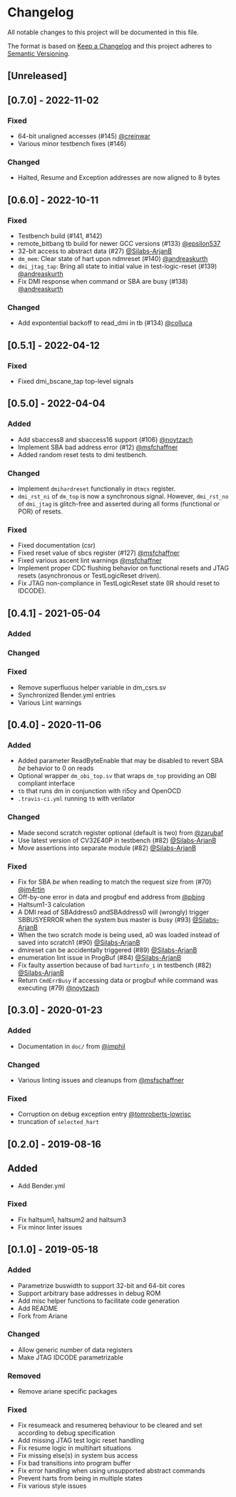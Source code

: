 # Changelog
All notable changes to this project will be documented in this file.

The format is based on [Keep a Changelog](http://keepachangelog.com/en/1.0.0/)
and this project adheres to [Semantic Versioning](http://semver.org/spec/v2.0.0.html).

## [Unreleased]
## [0.7.0] - 2022-11-02
### Fixed
- 64-bit unaligned accesses (#145) [@creinwar](https://github.com/creinwar)
- Various minor testbench fixes (#146)

### Changed
- Halted, Resume and Exception addresses are now aligned to 8 bytes

## [0.6.0] - 2022-10-11
### Fixed
- Testbench build (#141, #142)
- remote_bitbang tb build for newer GCC versions (#133) [@epsilon537](https://github.com/noytzach)
- 32-bit access to abstract data (#27) [@Silabs-ArjanB](https://github.com/Silabs-ArjanB)
- `dm_mem`: Clear state of hart upon ndmreset (#140) [@andreaskurth](https://github.com/andreaskurth)
- `dmi_jtag_tap`: Bring all state to initial value in test-logic-reset (#139) [@andreaskurth](https://github.com/andreaskurth)
- Fix DMI response when command or SBA are busy (#138) [@andreaskurth](https://github.com/andreaskurth)

### Changed
- Add expontential backoff to read_dmi in tb (#134) [@colluca](https://github.com/colluca)

## [0.5.1] - 2022-04-12
### Fixed
- Fixed dmi_bscane_tap top-level signals

## [0.5.0] - 2022-04-04
### Added
- Add sbaccess8 and sbaccess16 support (#106) [@noytzach](https://github.com/noytzach)
- Implement SBA bad address error (#12) [@msfchaffner](https://github.com/msfschaffner)
- Added random reset tests to dmi testbench.
### Changed
- Implement `dmihardreset` functionaliy in `dtmcs` register.
- `dmi_rst_ni` of `dm_top` is now a synchronous signal. However, `dmi_rst_no` of
  `dmi_jtag` is glitch-free and asserted during all forms (functional or POR) of
  resets.
### Fixed
- Fixed documentation (csr)
- Fixed reset value of sbcs register (#127) [@msfchaffner](https://github.com/msfschaffner)
- Fixed various ascent lint warnings [@msfchaffner](https://github.com/msfschaffner)
- Implement proper CDC flushing behavior on functional resets and JTAG resets (asynchronous or TestLogicReset driven).
- Fix JTAG non-compliance in TestLogicReset state (IR should reset to IDCODE).

## [0.4.1] - 2021-05-04
### Added
### Changed
### Fixed
- Remove superfluous helper variable in dm_csrs.sv
- Synchronized Bender.yml entries
- Various Lint warnings

## [0.4.0] - 2020-11-06
### Added
- Added parameter ReadByteEnable that may be disabled to revert SBA _be_ behavior to 0 on reads
- Optional wrapper `dm_obi_top.sv` that wraps `dm_top` providing an OBI compliant interface
- `tb` that runs dm in conjunction with ri5cy and OpenOCD
- `.travis-ci.yml` running `tb` with verilator

### Changed
- Made second scratch register optional (default is two) from [@zarubaf](https://github.com/zarubaf)
- Use latest version of CV32E40P in testbench (#82) [@Silabs-ArjanB](https://github.com/Silabs-ArjanB)
- Move assertions into separate module (#82) [@Silabs-ArjanB](https://github.com/Silabs-ArjanB)

### Fixed
- Fix for SBA _be_ when reading to match the request size from (#70) [@jm4rtin](https://github.com/jm4rtin)
- Off-by-one error in data and progbuf end address from [@pbing](https://github.com/pbing)
- Haltsum1-3 calculation
- A DMI read of SBAddress0 andSBAddress0 will (wrongly) trigger SBBUSYERROR when
  the system bus master is busy (#93) [@Silabs-ArjanB](https://github.com/Silabs-ArjanB)
- When the two scratch mode is being used, a0 was loaded instead of saved into
  scratch1 (#90) [@Silabs-ArjanB](https://github.com/Silabs-ArjanB)
- dmireset can be accidentally triggered (#89) [@Silabs-ArjanB](https://github.com/Silabs-ArjanB)
- enumeration lint issue in ProgBuf (#84) [@Silabs-ArjanB](https://github.com/Silabs-ArjanB)
- Fix faulty assertion because of bad `hartinfo_i` in testbench (#82)
  [@Silabs-ArjanB](https://github.com/Silabs-ArjanB)
- Return `CmdErrBusy` if accessing data or progbuf while command was executing
  (#79) [@noytzach](https://github.com/noytzach)

## [0.3.0] - 2020-01-23

### Added
- Documentation in `doc/` from [@imphil](https://github.com/imphil)

### Changed
- Various linting issues and cleanups from [@msfschaffner](https://github.com/msfschaffner)

### Fixed
- Corruption on debug exception entry [@tomroberts-lowrisc](https://github.com/tomroberts-lowrisc)
- truncation of `selected_hart`

## [0.2.0] - 2019-08-16

## Added
- Add Bender.yml

### Fixed
- Fix haltsum1, haltsum2 and haltsum3
- Fix minor linter issues

## [0.1.0] - 2019-05-18

### Added
- Parametrize buswidth to support 32-bit and 64-bit cores
- Support arbitrary base addresses in debug ROM
- Add misc helper functions to facilitate code generation
- Add README
- Fork from Ariane

### Changed
- Allow generic number of data registers
- Make JTAG IDCODE parametrizable

### Removed
- Remove ariane specific packages

### Fixed
- Fix resumeack and resumereq behaviour to be cleared and set according to debug
  specification
- Add missing JTAG test logic reset handling
- Fix resume logic in multihart situations
- Fix missing else(s) in system bus access
- Fix bad transitions into program buffer
- Fix error handling when using unsupported abstract commands
- Prevent harts from being in multiple states
- Fix various style issues
